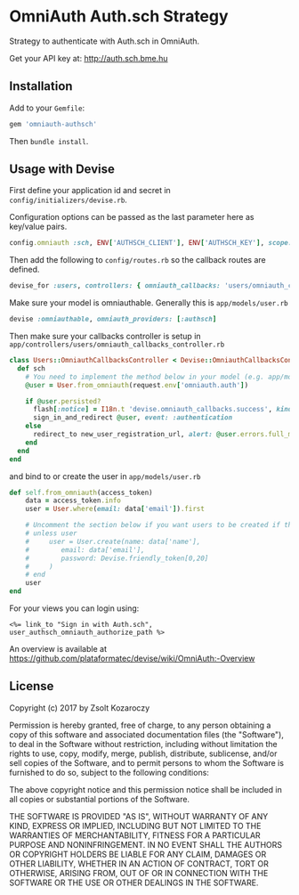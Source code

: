 # OmniAuth Auth.sch Strategy

Strategy to authenticate with Auth.sch in OmniAuth.

Get your API key at: http://auth.sch.bme.hu

## Installation

Add to your `Gemfile`:

```ruby
gem 'omniauth-authsch'
```

Then `bundle install`.

## Usage with Devise

First define your application id and secret in `config/initializers/devise.rb`.

Configuration options can be passed as the last parameter here as key/value pairs.

```ruby
config.omniauth :sch, ENV['AUTHSCH_CLIENT'], ENV['AUTHSCH_KEY'], scope: ENV['AUTHSCH_SCOPES']
```

Then add the following to `config/routes.rb` so the callback routes are defined.

```ruby
devise_for :users, controllers: { omniauth_callbacks: 'users/omniauth_callbacks' }
```

Make sure your model is omniauthable. Generally this is `app/models/user.rb`

```ruby
devise :omniauthable, omniauth_providers: [:authsch]
```

Then make sure your callbacks controller is setup in `app/controllers/users/omniauth_callbacks_controller.rb`

```ruby
class Users::OmniauthCallbacksController < Devise::OmniauthCallbacksController
  def sch
    # You need to implement the method below in your model (e.g. app/models/user.rb)
    @user = User.from_omniauth(request.env['omniauth.auth'])

    if @user.persisted?
      flash[:notice] = I18n.t 'devise.omniauth_callbacks.success', kind: 'Auth.sch'
      sign_in_and_redirect @user, event: :authentication
    else
      redirect_to new_user_registration_url, alert: @user.errors.full_messages.join('\n')
    end
  end
end
```

and bind to or create the user in `app/models/user.rb`

```ruby
def self.from_omniauth(access_token)
    data = access_token.info
    user = User.where(email: data['email']).first

    # Uncomment the section below if you want users to be created if they don't exist
    # unless user
    #     user = User.create(name: data['name'],
    #        email: data['email'],
    #        password: Devise.friendly_token[0,20]
    #     )
    # end
    user
end
```

For your views you can login using:

```erb
<%= link_to "Sign in with Auth.sch", user_authsch_omniauth_authorize_path %>
```

An overview is available at https://github.com/plataformatec/devise/wiki/OmniAuth:-Overview

## License

Copyright (c) 2017 by Zsolt Kozaroczy

Permission is hereby granted, free of charge, to any person obtaining a copy of this software and associated documentation files (the "Software"), to deal in the Software without restriction, including without limitation the rights to use, copy, modify, merge, publish, distribute, sublicense, and/or sell copies of the Software, and to permit persons to whom the Software is furnished to do so, subject to the following conditions:

The above copyright notice and this permission notice shall be included in all copies or substantial portions of the Software.

THE SOFTWARE IS PROVIDED "AS IS", WITHOUT WARRANTY OF ANY KIND, EXPRESS OR IMPLIED, INCLUDING BUT NOT LIMITED TO THE WARRANTIES OF MERCHANTABILITY, FITNESS FOR A PARTICULAR PURPOSE AND NONINFRINGEMENT. IN NO EVENT SHALL THE AUTHORS OR COPYRIGHT HOLDERS BE LIABLE FOR ANY CLAIM, DAMAGES OR OTHER LIABILITY, WHETHER IN AN ACTION OF CONTRACT, TORT OR OTHERWISE, ARISING FROM, OUT OF OR IN CONNECTION WITH THE SOFTWARE OR THE USE OR OTHER DEALINGS IN THE SOFTWARE.

